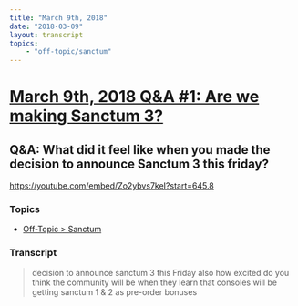 ```yaml
---
title: "March 9th, 2018"
date: "2018-03-09"
layout: transcript
topics: 
    - "off-topic/sanctum"
---
```

# [March 9th, 2018 Q&A #1: Are we making Sanctum 3?](../2018-03-09.md)
## Q&A: What did it feel like when you made the decision to announce Sanctum 3 this friday?
https://youtube.com/embed/Zo2ybvs7keI?start=645.8
### Topics
* [Off-Topic > Sanctum](../topics/off-topic/sanctum.md)

### Transcript

> decision to announce sanctum 3 this
> Friday also how excited do you think the
> community will be when they learn that
> consoles will be getting sanctum 1 &amp; 2
> as pre-order bonuses
